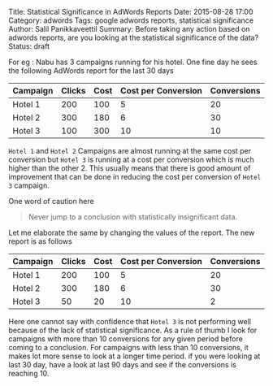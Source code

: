 Title: Statistical Significance in AdWords Reports
Date: 2015-08-28 17:00
Category: adwords
Tags: google adwords reports, statistical significance
Author: Salil Panikkaveettil
Summary: Before taking any action based on adwords reports, are you looking at the statistical significance of the data?
Status: draft

For eg : Nabu has 3 campaigns running for his hotel. One fine day he sees the following AdWords report for the last
30 days

| Campaign | Clicks | Cost | Cost per Conversion | Conversions |
|----------|--------|------|---------------------|-------------|
| Hotel 1  | 200    | 100  | 5                   | 20          |
| Hotel 2  | 300    | 180  | 6                   | 30          |
| Hotel 3  | 100    | 300  | 10                  | 10          |

`Hotel 1` and `Hotel 2` Campaigns are almost running at the same cost per conversion but `Hotel 3` is running at a cost per conversion 
which is much higher than the other 2. This usually means that there is good amount of improvement that can be done in reducing the cost 
per conversion of `Hotel 3` campaign. 

One word of caution here

>Never jump to a conclusion with statistically insignificant data.

Let me elaborate the same by changing the values of the report. The new report is as follows

| Campaign | Clicks | Cost | Cost per Conversion | Conversions |
|----------|--------|------|---------------------|-------------|
| Hotel 1  | 200    | 100  | 5                   | 20          |
| Hotel 2  | 300    | 180  | 6                   | 30          |
| Hotel 3  | 50     | 20   | 10                  | 2           |

Here one cannot say with confidence that `Hotel 3` is not performing well because of the lack of statistical significance.
As a rule of thumb I look for campaigns with more than 10 conversions for any given period before coming to a conclusion. For 
campaigns with less than 10 conversions, it makes lot more sense to look at a longer time period. if you were looking at last 30 day,
have a look at last 90 days and see if the conversions is reaching 10.
